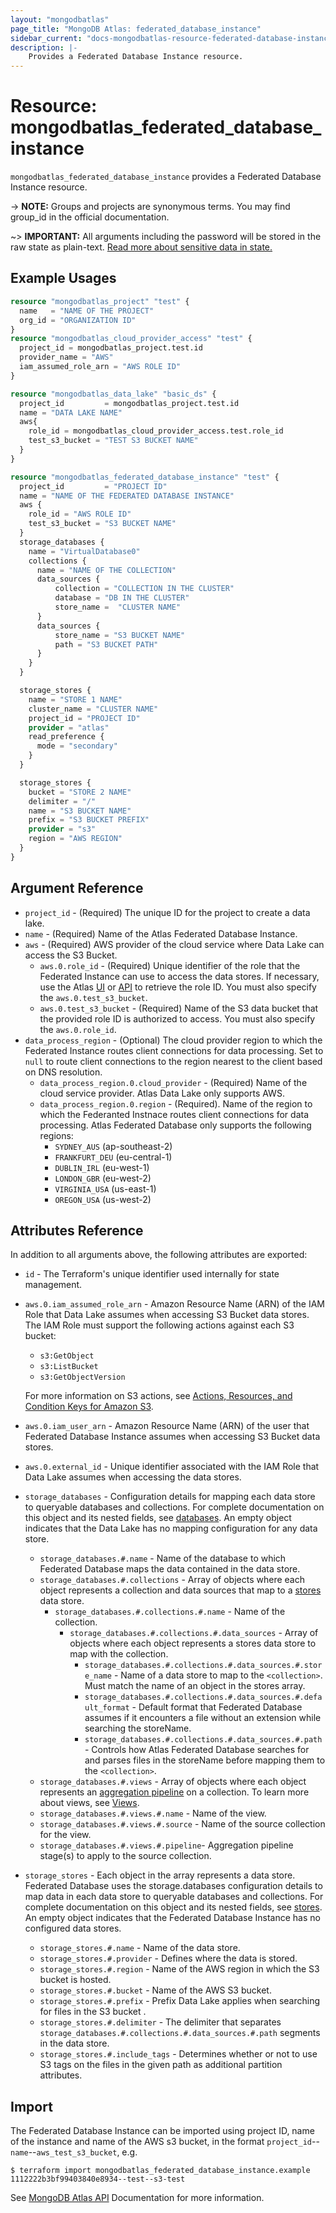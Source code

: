 ```yaml
---
layout: "mongodbatlas"
page_title: "MongoDB Atlas: federated_database_instance"
sidebar_current: "docs-mongodbatlas-resource-federated-database-instance"
description: |-
    Provides a Federated Database Instance resource.
---
```


# Resource: mongodbatlas_federated_database_instance

`mongodbatlas_federated_database_instance` provides a Federated Database Instance resource.

-> **NOTE:** Groups and projects are synonymous terms. You may find group_id in the official documentation.

~> **IMPORTANT:** All arguments including the password will be stored in the raw state as plain-text. [Read more about sensitive data in state.](https://www.terraform.io/docs/state/sensitive-data.html)

## Example Usages


```terraform
resource "mongodbatlas_project" "test" {
  name   = "NAME OF THE PROJECT"
  org_id = "ORGANIZATION ID"
}
resource "mongodbatlas_cloud_provider_access" "test" {
  project_id = mongodbatlas_project.test.id
  provider_name = "AWS"
  iam_assumed_role_arn = "AWS ROLE ID"
}

resource "mongodbatlas_data_lake" "basic_ds" {
  project_id         = mongodbatlas_project.test.id
  name = "DATA LAKE NAME"
  aws{
    role_id = mongodbatlas_cloud_provider_access.test.role_id
    test_s3_bucket = "TEST S3 BUCKET NAME"
  }
}

resource "mongodbatlas_federated_database_instance" "test" {
  project_id         = "PROJECT ID"
  name = "NAME OF THE FEDERATED DATABASE INSTANCE"
  aws {
    role_id = "AWS ROLE ID"
    test_s3_bucket = "S3 BUCKET NAME"
  }
  storage_databases {
    name = "VirtualDatabase0"
    collections {
      name = "NAME OF THE COLLECTION"
      data_sources {
          collection = "COLLECTION IN THE CLUSTER"
          database = "DB IN THE CLUSTER"
          store_name =  "CLUSTER NAME"
      }
      data_sources {
          store_name = "S3 BUCKET NAME"
          path = "S3 BUCKET PATH"
      }
    }
  }

  storage_stores {
    name = "STORE 1 NAME"
    cluster_name = "CLUSTER NAME"
    project_id = "PROJECT ID"
    provider = "atlas"
    read_preference {
      mode = "secondary"
    }
  }

  storage_stores {
    bucket = "STORE 2 NAME"
    delimiter = "/"
    name = "S3 BUCKET NAME"
    prefix = "S3 BUCKET PREFIX"
    provider = "s3"
    region = "AWS REGION"
  }
}
```

## Argument Reference

* `project_id` - (Required) The unique ID for the project to create a data lake.
* `name` - (Required) Name of the Atlas Federated Database Instance.
* `aws` - (Required) AWS provider of the cloud service where Data Lake can access the S3 Bucket.
  * `aws.0.role_id` - (Required) Unique identifier of the role that the Federated Instance can use to access the data stores. If necessary, use the Atlas [UI](https://docs.atlas.mongodb.com/security/manage-iam-roles/) or [API](https://docs.atlas.mongodb.com/reference/api/cloud-provider-access-get-roles/) to retrieve the role ID. You must also specify the `aws.0.test_s3_bucket`.
  * `aws.0.test_s3_bucket` - (Required) Name of the S3 data bucket that the provided role ID is authorized to access. You must also specify the `aws.0.role_id`.
* `data_process_region` - (Optional) The cloud provider region to which the Federated Instance routes client connections for data processing. Set to `null` to route client connections to the region nearest to the client based on DNS resolution.
  * `data_process_region.0.cloud_provider` - (Required) Name of the cloud service provider. Atlas Data Lake only supports AWS.
  * `data_process_region.0.region` - (Required). Name of the region to which the Federanted Instnace routes client connections for data processing. Atlas Federated Database only supports the following regions:
    * `SYDNEY_AUS` (ap-southeast-2)
    * `FRANKFURT_DEU` (eu-central-1)
    * `DUBLIN_IRL` (eu-west-1)
    * `LONDON_GBR` (eu-west-2)
    * `VIRGINIA_USA` (us-east-1)
    * `OREGON_USA` (us-west-2)

## Attributes Reference

In addition to all arguments above, the following attributes are exported:

* `id` - The Terraform's unique identifier used internally for state management.
* `aws.0.iam_assumed_role_arn` - Amazon Resource Name (ARN) of the IAM Role that Data Lake assumes when accessing S3 Bucket data stores. The IAM Role must support the following actions against each S3 bucket:
  * `s3:GetObject`
  * `s3:ListBucket`
  * `s3:GetObjectVersion` 
    
  For more information on S3 actions, see [Actions, Resources, and Condition Keys for Amazon S3](https://docs.aws.amazon.com/service-authorization/latest/reference/list_amazons3.html).

* `aws.0.iam_user_arn` - Amazon Resource Name (ARN) of the user that Federated Database Instance assumes when accessing S3 Bucket data stores.
* `aws.0.external_id` - Unique identifier associated with the IAM Role that Data Lake assumes when accessing the data stores.
* `storage_databases` - Configuration details for mapping each data store to queryable databases and collections. For complete documentation on this object and its nested fields, see [databases](https://docs.mongodb.com/datalake/reference/format/data-lake-configuration#std-label-datalake-databases-reference). An empty object indicates that the Data Lake has no mapping configuration for any data store.
  * `storage_databases.#.name` - Name of the database to which Federated Database maps the data contained in the data store.
  * `storage_databases.#.collections` -     Array of objects where each object represents a collection and data sources that map to a [stores](https://docs.mongodb.com/datalake/reference/format/data-lake-configuration#mongodb-datalakeconf-datalakeconf.stores) data store.
    * `storage_databases.#.collections.#.name` - Name of the collection.
      * `storage_databases.#.collections.#.data_sources` -     Array of objects where each object represents a stores data store to map with the collection.
        * `storage_databases.#.collections.#.data_sources.#.store_name` -     Name of a data store to map to the `<collection>`. Must match the name of an object in the stores array.
        * `storage_databases.#.collections.#.data_sources.#.default_format` - Default format that Federated Database assumes if it encounters a file without an extension while searching the storeName. 
        * `storage_databases.#.collections.#.data_sources.#.path` - Controls how Atlas Federated Database searches for and parses files in the storeName before mapping them to the `<collection>`.
  * `storage_databases.#.views` -     Array of objects where each object represents an [aggregation pipeline](https://docs.mongodb.com/manual/core/aggregation-pipeline/#id1) on a collection. To learn more about views, see [Views](https://docs.mongodb.com/manual/core/views/).
  * `storage_databases.#.views.#.name` - Name of the view.
  * `storage_databases.#.views.#.source` -  Name of the source collection for the view.
  * `storage_databases.#.views.#.pipeline`- Aggregation pipeline stage(s) to apply to the source collection.
* `storage_stores` - Each object in the array represents a data store. Federated Database uses the storage.databases configuration details to map data in each data store to queryable databases and collections. For complete documentation on this object and its nested fields, see [stores](https://docs.mongodb.com/datalake/reference/format/data-lake-configuration#std-label-datalake-stores-reference). An empty object indicates that the Federated Database Instance has no configured data stores.
  * `storage_stores.#.name` - Name of the data store.
  * `storage_stores.#.provider` - Defines where the data is stored.
  * `storage_stores.#.region` - Name of the AWS region in which the S3 bucket is hosted.
  * `storage_stores.#.bucket` - Name of the AWS S3 bucket.
  * `storage_stores.#.prefix` - Prefix Data Lake applies when searching for files in the S3 bucket .
  * `storage_stores.#.delimiter` - The delimiter that separates `storage_databases.#.collections.#.data_sources.#.path` segments in the data store.
  * `storage_stores.#.include_tags` - Determines whether or not to use S3 tags on the files in the given path as additional partition attributes.

## Import

The Federated Database Instance can be imported using project ID, name of the instance and name of the AWS s3 bucket, in the format `project_id`--`name`--`aws_test_s3_bucket`, e.g.

```
$ terraform import mongodbatlas_federated_database_instance.example 1112222b3bf99403840e8934--test--s3-test
```

See [MongoDB Atlas API](https://www.mongodb.com/docs/atlas/reference/api-resources-spec/#tag/Data-Federation) Documentation for more information.